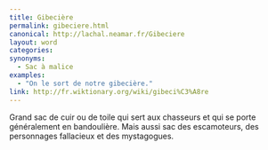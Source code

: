 ```yaml
---
title: Gibecière
permalink: gibeciere.html
canonical: http://lachal.neamar.fr/Gibeciere
layout: word
categories:
synonyms:
  - Sac à malice
examples:
  - "On le sort de notre gibecière."
link: http://fr.wiktionary.org/wiki/gibeci%C3%A8re
---
```


Grand sac de cuir ou de toile qui sert aux chasseurs et qui se porte généralement en bandoulière.
Mais aussi sac des escamoteurs, des personnages fallacieux et des mystagogues.

